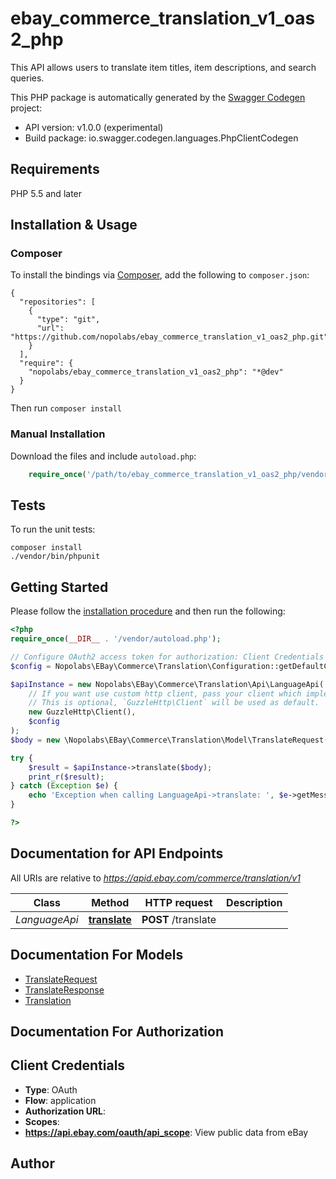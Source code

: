 # ebay_commerce_translation_v1_oas2_php
This API allows users to translate item titles, item descriptions, and search queries.

This PHP package is automatically generated by the [Swagger Codegen](https://github.com/swagger-api/swagger-codegen) project:

- API version: v1.0.0 (experimental)
- Build package: io.swagger.codegen.languages.PhpClientCodegen

## Requirements

PHP 5.5 and later

## Installation & Usage
### Composer

To install the bindings via [Composer](http://getcomposer.org/), add the following to `composer.json`:

```
{
  "repositories": [
    {
      "type": "git",
      "url": "https://github.com/nopolabs/ebay_commerce_translation_v1_oas2_php.git"
    }
  ],
  "require": {
    "nopolabs/ebay_commerce_translation_v1_oas2_php": "*@dev"
  }
}
```

Then run `composer install`

### Manual Installation

Download the files and include `autoload.php`:

```php
    require_once('/path/to/ebay_commerce_translation_v1_oas2_php/vendor/autoload.php');
```

## Tests

To run the unit tests:

```
composer install
./vendor/bin/phpunit
```

## Getting Started

Please follow the [installation procedure](#installation--usage) and then run the following:

```php
<?php
require_once(__DIR__ . '/vendor/autoload.php');

// Configure OAuth2 access token for authorization: Client Credentials
$config = Nopolabs\EBay\Commerce\Translation\Configuration::getDefaultConfiguration()->setAccessToken('YOUR_ACCESS_TOKEN');

$apiInstance = new Nopolabs\EBay\Commerce\Translation\Api\LanguageApi(
    // If you want use custom http client, pass your client which implements `GuzzleHttp\ClientInterface`.
    // This is optional, `GuzzleHttp\Client` will be used as default.
    new GuzzleHttp\Client(),
    $config
);
$body = new \Nopolabs\EBay\Commerce\Translation\Model\TranslateRequest(); // \Nopolabs\EBay\Commerce\Translation\Model\TranslateRequest | 

try {
    $result = $apiInstance->translate($body);
    print_r($result);
} catch (Exception $e) {
    echo 'Exception when calling LanguageApi->translate: ', $e->getMessage(), PHP_EOL;
}

?>
```

## Documentation for API Endpoints

All URIs are relative to *https://apid.ebay.com/commerce/translation/v1*

Class | Method | HTTP request | Description
------------ | ------------- | ------------- | -------------
*LanguageApi* | [**translate**](docs/Api/LanguageApi.md#translate) | **POST** /translate | 


## Documentation For Models

 - [TranslateRequest](docs/Model/TranslateRequest.md)
 - [TranslateResponse](docs/Model/TranslateResponse.md)
 - [Translation](docs/Model/Translation.md)


## Documentation For Authorization


## Client Credentials

- **Type**: OAuth
- **Flow**: application
- **Authorization URL**: 
- **Scopes**: 
 - **https://api.ebay.com/oauth/api_scope**: View public data from eBay


## Author




